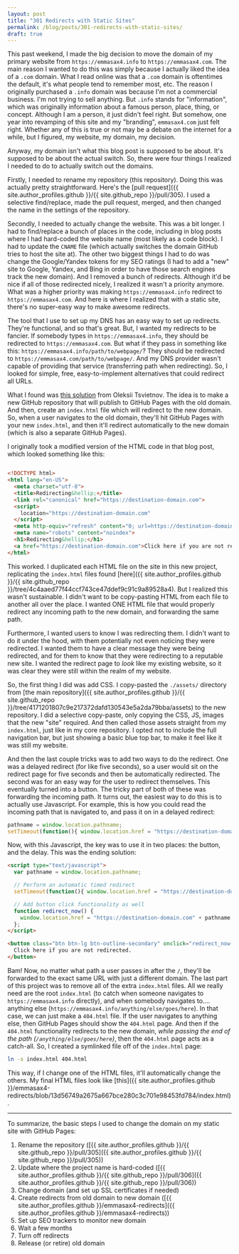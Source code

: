 ```yaml
---
layout: post
title: "301 Redirects with Static Sites"
permalink: /blog/posts/301-redirects-with-static-sites/
draft: true
---
```


This past weekend, I made the big decision to move the domain of my primary website from `https://emmasax4.info` to `https://emmasax4.com`. The main reason I wanted to do this was simply because I actually liked the idea of a `.com` domain. What I read online was that a `.com` domain is oftentimes the default, it's what people tend to remember most, etc. The reason I originally purchased a `.info` domain was because I'm not a commercial business. I'm not trying to sell anything. But `.info` stands for "information", which was originally information about a famous person, place, thing, or concept. Although I am a person, it just didn't feel right. But somehow, one year into revamping of this site and my "branding", `emmasax4.com` just felt right. Whether any of this is true or not may be a debate on the internet for a while, but I figured, my website, my domain, my decision.

Anyway, my domain isn't what this blog post is supposed to be about. It's supposed to be about the actual switch. So, there were four things I realized I needed to do to actually switch out the domains.

Firstly, I needed to rename my repository (this repository). Doing this was actually pretty straightforward. Here's the [pull request]({{ site.author_profiles.github }}/{{ site.github_repo }}/pull/305). I used a selective find/replace, made the pull request, merged, and then changed the name in the settings of the repository.

Secondly, I needed to actually change the website. This was a bit longer. I had to find/replace a bunch of places in the code, including in blog posts where I had hard-coded the website name (most likely as a code block). I had to update the `CNAME` file (which actually switches the domain GitHub tries to host the site at). The other two biggest things I had to do was change the Google/Yandex tokens for my SEO ratings (I had to add a "new" site to Google, Yandex, and Bing in order to have those search engines track the new domain). And I removed a bunch of redirects. Although it'd be nice if all of those redirected nicely, I realized it wasn't a priority anymore. What was a higher priority was making `https://emmasax4.info` redirect to `https://emmasax4.com`. And here is where I realized that with a static site, there's no super-easy way to make awesome redirects.

The tool that I use to set up my DNS has an easy way to set up redirects. They're functional, and so that's great. But, I wanted my redirects to be fancier. If somebody types in `https://emmasax4.info`, they should be redirected to `https://emmasax4.com`. But what if they pass in something like this: `https://emmasax4.info/path/to/webpage/`? They should be redirected to `https://emmasax4.com/path/to/webpage/`. And my DNS provider wasn't capable of providing that service (transferring path when redirecting). So, I looked for simple, free, easy-to-implement alternatives that could redirect all URLs.

What I found was [this solution](https://opensource.com/article/19/7/permanently-redirect-github-pages) from Oleksii Tsvietnov. The idea is to make a new GitHub repository that will publish to GitHub Pages with the old domain. And then, create an `index.html` file which will redirect to the new domain. So, when a user navigates to the old domain, they'll hit GitHub Pages with your new `index.html`, and then it'll redirect automatically to the new domain (which is also a separate GitHub Pages).

I originally took a modified version of the HTML code in that blog post, which looked something like this:

```html

<!DOCTYPE html>
<html lang="en-US">
  <meta charset="utf-8">
  <title>Redirecting&hellip;</title>
  <link rel="canonical" href="https://destination-domain.com">
  <script>
    location="https://destination-domain.com"
  </script>
  <meta http-equiv="refresh" content="0; url=https://destination-domain.com">
  <meta name="robots" content="noindex">
  <h1>Redirecting&hellip;</h1>
  <a href="https://destination-domain.com">Click here if you are not redirected.</a>
</html>
```

This worked. I duplicated each HTML file on the site in this new project, replicating the `index.html` files found [here]({{ site.author_profiles.github }}/{{ site.github_repo }}/tree/4c4aaed77f44ccf743ce47ddef9c91c9a89528a4). But I realized this wasn't sustainable. I didn't want to be copy-pasting HTML from each file to another all over the place. I wanted ONE HTML file that would properly redirect any incoming path to the new domain, and forwarding the same path.

Furthermore, I wanted users to know I was redirecting them. I didn't want to do it under the hood, with them potentially not even noticing they were redirected. I wanted them to have a clear message they were being redirected, and for them to know that they were redirecting to a reputable new site. I wanted the redirect page to _look_ like my existing website, so it was clear they were still within the realm of my website.

So, the first thing I did was add CSS. I copy-pasted the `./assets/` directory from [the main repository]({{ site.author_profiles.github }}/{{ site.github_repo }}/tree/4171201807c9e217372dafd130543e5a2da79bba/assets) to the new repository. I did a selective copy-paste, only copying the CSS, JS, images that the new "site" required. And then called those assets straight from my `index.html`, just like in my core repository. I opted not to include the full navigation bar, but just showing a basic blue top bar, to make it feel like it was still my website.

<!-- Add photo here -->

And then the last couple tricks was to add two ways to do the redirect. One was a delayed redirect (for like five seconds), so a user would sit on the redirect page for five seconds and then be automatically redirected. The second was for an easy way for the user to redirect themselves. This eventually turned into a button. The tricky part of both of these was forwarding the incoming path. It turns out, the easiest way to do this is to actually use Javascript. For example, this is how you could read the incoming path that is navigated to, and pass it on in a delayed redirect:

```js
pathname = window.location.pathname;
setTimeout(function(){ window.location.href = "https://destination-domain.com" + pathname;}, 5000);
```

Now, with this Javascript, the key was to use it in two places: the button, and the delay. This was the ending solution:

```html
<script type="text/javascript">
  var pathname = window.location.pathname;

  // Perform an automatic timed redirect
  setTimeout(function(){ window.location.href = "https://destination-domain.com" + pathname;}, 5000);

  // Add button click functionality as well
  function redirect_now() {
    window.location.href = "https://destination-domain.com" + pathname;
  };
</script>

<button class="btn btn-lg btn-outline-secondary" onclick="redirect_now(); return false;">
  Click here if you are not redirected.
</button>
```

Bam! Now, no matter what path a user passes in after the `/`, they'll be forwarded to the exact same URL with just a different domain. The last part of this project was to remove all of the extra `index.html` files. All we really need are the root `index.html` (to catch when someone navigates to `https://emmasax4.info` directly), and when somebody navigates to.... anything else (`https://emmasax4.info/anything/else/goes/here`). In that case, we can just make a `404.html` file. If the user navigates to anything else, then GitHub Pages should show the `404.html` page. And then if the `404.html` functionality redirects to the new domain, _while passing the end of the path (`/anything/else/goes/here`)_, then the `404.html` page acts as a catch-all. So, I created a symlinked file off of the `index.html` page:

```bash
ln -s index.html 404.html
```

This way, if I change one of the HTML files, it'll automatically change the others. My final HTML files look like [this]({{ site.author_profiles.github }}/emmasax4-redirects/blob/13d56749a2675a667bce280c3c701e98453fd784/index.html).

---

To summarize, the basic steps I used to change the domain on my static site with GitHub Pages:

1. Rename the repository ([{{ site.author_profiles.github }}/{{ site.github_repo }}/pull/305]({{ site.author_profiles.github }}/{{ site.github_repo }}/pull/305))
2. Update where the project name is hard-coded ([{{ site.author_profiles.github }}/{{ site.github_repo }}/pull/306]({{ site.author_profiles.github }}/{{ site.github_repo }}/pull/306))
3. Change domain (and set up SSL certificates if needed)
4. Create redirects from old domain to new domain ([{{ site.author_profiles.github }}/emmasax4-redirects]({{ site.author_profiles.github }}/emmasax4-redirects))
5. Set up SEO trackers to monitor new domain
6. Wait a few months
7. Turn off redirects
8. Release (or retire) old domain
